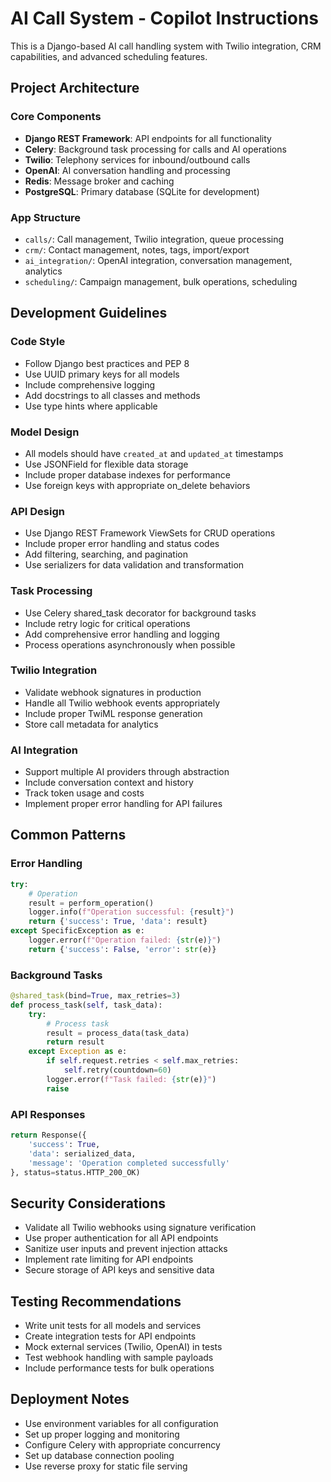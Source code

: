 <!-- Use this file to provide workspace-specific custom instructions to Copilot. For more details, visit https://code.visualstudio.com/docs/copilot/copilot-customization#_use-a-githubcopilotinstructionsmd-file -->

# AI Call System - Copilot Instructions

This is a Django-based AI call handling system with Twilio integration, CRM capabilities, and advanced scheduling features.

## Project Architecture

### Core Components
- **Django REST Framework**: API endpoints for all functionality
- **Celery**: Background task processing for calls and AI operations
- **Twilio**: Telephony services for inbound/outbound calls
- **OpenAI**: AI conversation handling and processing
- **Redis**: Message broker and caching
- **PostgreSQL**: Primary database (SQLite for development)

### App Structure
- `calls/`: Call management, Twilio integration, queue processing
- `crm/`: Contact management, notes, tags, import/export
- `ai_integration/`: OpenAI integration, conversation management, analytics
- `scheduling/`: Campaign management, bulk operations, scheduling

## Development Guidelines

### Code Style
- Follow Django best practices and PEP 8
- Use UUID primary keys for all models
- Include comprehensive logging
- Add docstrings to all classes and methods
- Use type hints where applicable

### Model Design
- All models should have `created_at` and `updated_at` timestamps
- Use JSONField for flexible data storage
- Include proper database indexes for performance
- Use foreign keys with appropriate on_delete behaviors

### API Design
- Use Django REST Framework ViewSets for CRUD operations
- Include proper error handling and status codes
- Add filtering, searching, and pagination
- Use serializers for data validation and transformation

### Task Processing
- Use Celery shared_task decorator for background tasks
- Include retry logic for critical operations
- Add comprehensive error handling and logging
- Process operations asynchronously when possible

### Twilio Integration
- Validate webhook signatures in production
- Handle all Twilio webhook events appropriately
- Include proper TwiML response generation
- Store call metadata for analytics

### AI Integration
- Support multiple AI providers through abstraction
- Include conversation context and history
- Track token usage and costs
- Implement proper error handling for API failures

## Common Patterns

### Error Handling
```python
try:
    # Operation
    result = perform_operation()
    logger.info(f"Operation successful: {result}")
    return {'success': True, 'data': result}
except SpecificException as e:
    logger.error(f"Operation failed: {str(e)}")
    return {'success': False, 'error': str(e)}
```

### Background Tasks
```python
@shared_task(bind=True, max_retries=3)
def process_task(self, task_data):
    try:
        # Process task
        result = process_data(task_data)
        return result
    except Exception as e:
        if self.request.retries < self.max_retries:
            self.retry(countdown=60)
        logger.error(f"Task failed: {str(e)}")
        raise
```

### API Responses
```python
return Response({
    'success': True,
    'data': serialized_data,
    'message': 'Operation completed successfully'
}, status=status.HTTP_200_OK)
```

## Security Considerations
- Validate all Twilio webhooks using signature verification
- Use proper authentication for all API endpoints
- Sanitize user inputs and prevent injection attacks
- Implement rate limiting for API endpoints
- Secure storage of API keys and sensitive data

## Testing Recommendations
- Write unit tests for all models and services
- Create integration tests for API endpoints
- Mock external services (Twilio, OpenAI) in tests
- Test webhook handling with sample payloads
- Include performance tests for bulk operations

## Deployment Notes
- Use environment variables for all configuration
- Set up proper logging and monitoring
- Configure Celery with appropriate concurrency
- Set up database connection pooling
- Use reverse proxy for static file serving
